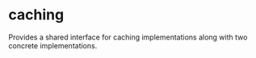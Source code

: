 # caching
Provides a shared interface for caching implementations along with two concrete implementations.
